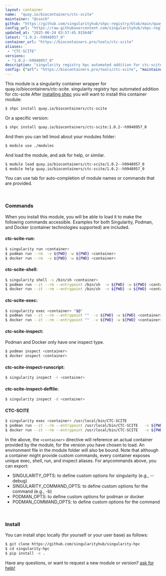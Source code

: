 ```yaml
---
layout: container
name:  "quay.io/biocontainers/ctc-scite"
maintainer: "@vsoch"
github: "https://github.com/singularityhub/shpc-registry/blob/main/quay.io/biocontainers/ctc-scite/container.yaml"
config_url: "https://raw.githubusercontent.com/singularityhub/shpc-registry/main/quay.io/biocontainers/ctc-scite/container.yaml"
updated_at: "2025-06-24 03:57:45.915648"
latest: "1.0.2--h9948957_0"
container_url: "https://biocontainers.pro/tools/ctc-scite"
aliases:
 - "CTC-SCITE"
versions:
 - "1.0.2--h9948957_0"
description: "singularity registry hpc automated addition for ctc-scite"
config: {"url": "https://biocontainers.pro/tools/ctc-scite", "maintainer": "@vsoch", "description": "singularity registry hpc automated addition for ctc-scite", "latest": {"1.0.2--h9948957_0": "sha256:32221834cd06f88dee0f7e0adf56ad7b924773fe9a16c15ef6a27baf82225c24"}, "tags": {"1.0.2--h9948957_0": "sha256:32221834cd06f88dee0f7e0adf56ad7b924773fe9a16c15ef6a27baf82225c24"}, "docker": "quay.io/biocontainers/ctc-scite", "aliases": {"CTC-SCITE": "/usr/local/bin/CTC-SCITE"}}
---
```


This module is a singularity container wrapper for quay.io/biocontainers/ctc-scite.
singularity registry hpc automated addition for ctc-scite
After [installing shpc](#install) you will want to install this container module:


```bash
$ shpc install quay.io/biocontainers/ctc-scite
```

Or a specific version:

```bash
$ shpc install quay.io/biocontainers/ctc-scite:1.0.2--h9948957_0
```

And then you can tell lmod about your modules folder:

```bash
$ module use ./modules
```

And load the module, and ask for help, or similar.

```bash
$ module load quay.io/biocontainers/ctc-scite/1.0.2--h9948957_0
$ module help quay.io/biocontainers/ctc-scite/1.0.2--h9948957_0
```

You can use tab for auto-completion of module names or commands that are provided.

<br>

### Commands

When you install this module, you will be able to load it to make the following commands accessible.
Examples for both Singularity, Podman, and Docker (container technologies supported) are included.

#### ctc-scite-run:

```bash
$ singularity run <container>
$ podman run --rm  -v ${PWD} -w ${PWD} <container>
$ docker run --rm  -v ${PWD} -w ${PWD} <container>
```

#### ctc-scite-shell:

```bash
$ singularity shell -s /bin/sh <container>
$ podman run --it --rm --entrypoint /bin/sh  -v ${PWD} -w ${PWD} <container>
$ docker run --it --rm --entrypoint /bin/sh  -v ${PWD} -w ${PWD} <container>
```

#### ctc-scite-exec:

```bash
$ singularity exec <container> "$@"
$ podman run --it --rm --entrypoint ""  -v ${PWD} -w ${PWD} <container> "$@"
$ docker run --it --rm --entrypoint ""  -v ${PWD} -w ${PWD} <container> "$@"
```

#### ctc-scite-inspect:

Podman and Docker only have one inspect type.

```bash
$ podman inspect <container>
$ docker inspect <container>
```

#### ctc-scite-inspect-runscript:

```bash
$ singularity inspect -r <container>
```

#### ctc-scite-inspect-deffile:

```bash
$ singularity inspect -d <container>
```


#### CTC-SCITE

```bash
$ singularity exec <container> /usr/local/bin/CTC-SCITE
$ podman run --it --rm --entrypoint /usr/local/bin/CTC-SCITE   -v ${PWD} -w ${PWD} <container> -c " $@"
$ docker run --it --rm --entrypoint /usr/local/bin/CTC-SCITE   -v ${PWD} -w ${PWD} <container> -c " $@"
```



In the above, the `<container>` directive will reference an actual container provided
by the module, for the version you have chosen to load. An environment file in the
module folder will also be bound. Note that although a container
might provide custom commands, every container exposes unique exec, shell, run, and
inspect aliases. For anycommands above, you can export:

 - SINGULARITY_OPTS: to define custom options for singularity (e.g., --debug)
 - SINGULARITY_COMMAND_OPTS: to define custom options for the command (e.g., -b)
 - PODMAN_OPTS: to define custom options for podman or docker
 - PODMAN_COMMAND_OPTS: to define custom options for the command

<br>

### Install

You can install shpc locally (for yourself or your user base) as follows:

```bash
$ git clone https://github.com/singularityhub/singularity-hpc
$ cd singularity-hpc
$ pip install -e .
```

Have any questions, or want to request a new module or version? [ask for help!](https://github.com/singularityhub/singularity-hpc/issues)